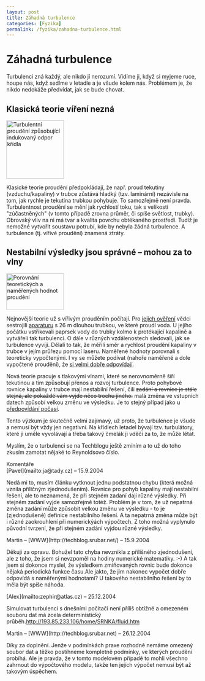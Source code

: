 ```yaml
---
layout: post
title: Záhadná turbulence
categories: [Fyzika]
permalink: /fyzika/zahadna-turbulence.html
---
```

# Záhadná turbulence

Turbulenci zná každý, ale nikdo jí nerozumí. Vidíme ji, když si myjeme ruce, houpe nás, když sedíme v letadle a je všude kolem nás. Problémem je, že nikdo nedokáže předvídat, jak se bude chovat.

## Klasická teorie víření nezná

<div class="obry"><div class="leftbox"><img alt="Turbulentní proudění způsobující indukovaný odpor křídla" height="152" src="http://techblog.srubar.net/images/turbulence-indukovany-odpor.jpg" width="150"/></div></div> 

Klasické teorie proudění předpokládají, že např. proud tekutiny (vzduchu/kapaliny) v trubce zůstává hladký (tzv. laminární) nezávisle na tom, jak rychle je tekutina trubkou pohybuje. To samozřejmě není pravda. Turbulentnost proudění se mění jak rychlostí toku, tak s velikostí "zúčastněných" (v tomto případě zrovna průměr, či spíše světlost, trubky). Obrovský vliv na ni má tvar a kvalita povrchu obtékaného prostředí. Tudíž je nemožné vytvořit soustavu potrubí, kde by nebyla žádná turbulence. A turbulence (tj. vířivé proudění) znamená ztráty.

## Nestabilní výsledky jsou správné – mohou za to vlny

<div class="obryleft"><div class="leftbox"><img alt="Porovnání teoretických a naměřených hodnot proudění" height="95" src="http://techblog.srubar.net/images/turbulence-porovnani.jpg" width="150"/></div></div> 

Nejnovější teorie už s vířivým prouděním počítají. Pro [jejich ověření](http://physicsweb.org/article/news/8/9/6/1) vědci sestrojili [aparaturu](http://physicsweb.org/box/news/8/9/6/040906) s 26 m dlouhou trubkou, ve které proudí voda. U jejího počátku vstřikovali paprsek vody do trubky kolmo k protékající kapalině a vytvářeli tak turbulenci. O dále v různých vzdálenostech sledovali, jak se turbulence vyvíjí. Dělali to tak, že měřili směr a rychlost proudění kapaliny v trubce v jejím průřezu pomocí laseru. Naměřené hodnoty porovnali s teoreticky vypočtenými. I vy se můžete podívat (nahoře naměřené a dole vypočtené proudění), že [si velmi dobře odpovídají](http://physicsweb.org/box/news/8/9/6/0409061).

Nová teorie pracuje s tlakovými vlnami, které se nerovnoměrně šíří tekutinou a tím způsobují přenos a rozvoj turbulence. Proto pohybové rovnice kapaliny v trubce mají nestabilní řešení, čili ~~zadání a rovnice je stále stejná, ale pokaždé vám vyjde něco trochu jiného.~~ malá změna ve vstupních datech způsobí velkou změnu ve výsledku. Je to stejný případ jako u [předpovídání počasí](http://techblog.srubar.net/veda/predpovidani-pocasi.html).

Tento výzkum je skutečně velmi zajímavý, už proto, že turbulence je všude a nemusí být vždy jen negativní. Na křídlech letadel bývají tzv. turbulátory, které ji uměle vyvolávají a třeba takový čmelák ji vděčí za to, že může létat.

Myslím, že o turbulenci se na Techblogu ještě zmíním a to už do toho zkusím zamotat nějaké to Reynoldsovo číslo.


<section id='comments-section'>
<div class='commentsheader'>Komentáře</div>        
<div class='comment-item-header' markdown=1>
[Pavel](mailto:ja@tady.cz)  &ndash; 15.9.2004
</div>

Nedá mi to, musím článku vytknout jednu podstatnou chybu (která možná vznila příličným zjednodušením). Rovnice pro pohyb kapaliny mají nestabilní řešení, ale to neznamená, že při stejném zadaní dají různé výsledky. Při stejném zadání vyjde samozřejmě totéž. Problém je v tom, že už nepatrná změna zadání může způsobit velkou změnu ve výsledku - to je (zjednodušeně) definice nestabilního řešení. A ta nepatrná změna může být i různé zaokrouhlení při numerickýách výpočtech. Z toho možná vyplynulo původní tvrzení, že při stejném zadání vyjdou různé výsledky.

<div class='comment-item-header' markdown=1>
Martin &ndash; [WWW](http://techblog.srubar.net/) &ndash; 15.9.2004
</div>

Děkuji za opravu. Bohužel tato chyba nevznikla z přílišného zjednodušení, ale z toho, že jsem si nevzpoměl na hodiny numerické matematiky. :-) A tak jsem si dokonce myslel, že výsledkem zmiňovaných rovnic bude dokonce nějaká periodická funkce času.Ale jakto, že jim nakonec vypočet dobře odpovídá s naměřenými hodnotami? U takového nestabilního řešení by to měla být spíše náhoda.

<div class='comment-item-header' markdown=1>
[Alex](mailto:zephir@atlas.cz)  &ndash; 25.12.2004
</div>

Simulovat turbulenci s dnešními počítači není příliš obtížné a omezeném souboru dat má zcela deterministický průběh.http://193.85.233.106/home/SRNKA/fluid.htm

<div class='comment-item-header' markdown=1>
Martin &ndash; [WWW](http://techblog.srubar.net) &ndash; 26.12.2004
</div>

Díky za doplnění. Jenže v podmínkách praxe rozhodně nemáme omezený soubor dat a těžko postihneme kompletně podmínky, ve kterých proudění probíhá. Ale je pravda, že v tomto modelovém případě to mohli všechno zahrnout do výpočtového modelu, takže ten jejích výpočet nemusí být až takovým úspěchem.

</section>